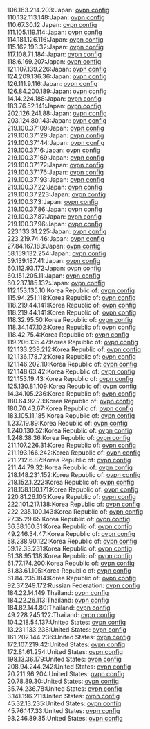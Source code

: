 106.163.214.203:Japan: [ovpn config](vpn/106_163_214_203.ovpn)  
110.132.113.148:Japan: [ovpn config](vpn/110_132_113_148.ovpn)  
110.67.30.12:Japan: [ovpn config](vpn/110_67_30_12.ovpn)  
111.105.119.114:Japan: [ovpn config](vpn/111_105_119_114.ovpn)  
114.181.126.116:Japan: [ovpn config](vpn/114_181_126_116.ovpn)  
115.162.193.32:Japan: [ovpn config](vpn/115_162_193_32.ovpn)  
117.108.71.184:Japan: [ovpn config](vpn/117_108_71_184.ovpn)  
118.6.169.207:Japan: [ovpn config](vpn/118_6_169_207.ovpn)  
121.107.139.226:Japan: [ovpn config](vpn/121_107_139_226.ovpn)  
124.209.136.36:Japan: [ovpn config](vpn/124_209_136_36.ovpn)  
126.111.9.116:Japan: [ovpn config](vpn/126_111_9_116.ovpn)  
126.84.200.189:Japan: [ovpn config](vpn/126_84_200_189.ovpn)  
14.14.224.188:Japan: [ovpn config](vpn/14_14_224_188.ovpn)  
183.76.52.141:Japan: [ovpn config](vpn/183_76_52_141.ovpn)  
202.126.241.88:Japan: [ovpn config](vpn/202_126_241_88.ovpn)  
203.124.80.143:Japan: [ovpn config](vpn/203_124_80_143.ovpn)  
219.100.37.109:Japan: [ovpn config](vpn/219_100_37_109.ovpn)  
219.100.37.129:Japan: [ovpn config](vpn/219_100_37_129.ovpn)  
219.100.37.144:Japan: [ovpn config](vpn/219_100_37_144.ovpn)  
219.100.37.16:Japan: [ovpn config](vpn/219_100_37_16.ovpn)  
219.100.37.169:Japan: [ovpn config](vpn/219_100_37_169.ovpn)  
219.100.37.172:Japan: [ovpn config](vpn/219_100_37_172.ovpn)  
219.100.37.176:Japan: [ovpn config](vpn/219_100_37_176.ovpn)  
219.100.37.193:Japan: [ovpn config](vpn/219_100_37_193.ovpn)  
219.100.37.22:Japan: [ovpn config](vpn/219_100_37_22.ovpn)  
219.100.37.223:Japan: [ovpn config](vpn/219_100_37_223.ovpn)  
219.100.37.3:Japan: [ovpn config](vpn/219_100_37_3.ovpn)  
219.100.37.86:Japan: [ovpn config](vpn/219_100_37_86.ovpn)  
219.100.37.87:Japan: [ovpn config](vpn/219_100_37_87.ovpn)  
219.100.37.96:Japan: [ovpn config](vpn/219_100_37_96.ovpn)  
223.133.31.225:Japan: [ovpn config](vpn/223_133_31_225.ovpn)  
223.219.74.46:Japan: [ovpn config](vpn/223_219_74_46.ovpn)  
27.84.167.183:Japan: [ovpn config](vpn/27_84_167_183.ovpn)  
58.159.132.254:Japan: [ovpn config](vpn/58_159_132_254.ovpn)  
59.139.187.41:Japan: [ovpn config](vpn/59_139_187_41.ovpn)  
60.112.93.172:Japan: [ovpn config](vpn/60_112_93_172.ovpn)  
60.151.205.11:Japan: [ovpn config](vpn/60_151_205_11.ovpn)  
60.237.185.132:Japan: [ovpn config](vpn/60_237_185_132.ovpn)  
112.153.135.10:Korea Republic of: [ovpn config](vpn/112_153_135_10.ovpn)  
115.94.251.118:Korea Republic of: [ovpn config](vpn/115_94_251_118.ovpn)  
118.219.44.141:Korea Republic of: [ovpn config](vpn/118_219_44_141.ovpn)  
118.219.44.141:Korea Republic of: [ovpn config](vpn/118_219_44_141.ovpn)  
118.32.95.50:Korea Republic of: [ovpn config](vpn/118_32_95_50.ovpn)  
118.34.147.102:Korea Republic of: [ovpn config](vpn/118_34_147_102.ovpn)  
118.42.75.4:Korea Republic of: [ovpn config](vpn/118_42_75_4.ovpn)  
119.206.135.47:Korea Republic of: [ovpn config](vpn/119_206_135_47.ovpn)  
121.133.239.212:Korea Republic of: [ovpn config](vpn/121_133_239_212.ovpn)  
121.136.178.72:Korea Republic of: [ovpn config](vpn/121_136_178_72.ovpn)  
121.146.202.10:Korea Republic of: [ovpn config](vpn/121_146_202_10.ovpn)  
121.148.63.42:Korea Republic of: [ovpn config](vpn/121_148_63_42.ovpn)  
121.153.19.43:Korea Republic of: [ovpn config](vpn/121_153_19_43.ovpn)  
125.130.81.109:Korea Republic of: [ovpn config](vpn/125_130_81_109.ovpn)  
14.34.105.236:Korea Republic of: [ovpn config](vpn/14_34_105_236.ovpn)  
180.64.92.73:Korea Republic of: [ovpn config](vpn/180_64_92_73.ovpn)  
180.70.43.67:Korea Republic of: [ovpn config](vpn/180_70_43_67.ovpn)  
183.105.11.185:Korea Republic of: [ovpn config](vpn/183_105_11_185.ovpn)  
1.237.19.89:Korea Republic of: [ovpn config](vpn/1_237_19_89.ovpn)  
1.240.130.52:Korea Republic of: [ovpn config](vpn/1_240_130_52.ovpn)  
1.248.38.36:Korea Republic of: [ovpn config](vpn/1_248_38_36.ovpn)  
211.107.226.31:Korea Republic of: [ovpn config](vpn/211_107_226_31.ovpn)  
211.193.166.242:Korea Republic of: [ovpn config](vpn/211_193_166_242.ovpn)  
211.212.6.87:Korea Republic of: [ovpn config](vpn/211_212_6_87.ovpn)  
211.44.79.32:Korea Republic of: [ovpn config](vpn/211_44_79_32.ovpn)  
218.148.231.152:Korea Republic of: [ovpn config](vpn/218_148_231_152.ovpn)  
218.152.1.222:Korea Republic of: [ovpn config](vpn/218_152_1_222.ovpn)  
218.158.160.171:Korea Republic of: [ovpn config](vpn/218_158_160_171.ovpn)  
220.81.26.105:Korea Republic of: [ovpn config](vpn/220_81_26_105.ovpn)  
222.101.217.138:Korea Republic of: [ovpn config](vpn/222_101_217_138.ovpn)  
222.235.100.143:Korea Republic of: [ovpn config](vpn/222_235_100_143.ovpn)  
27.35.29.65:Korea Republic of: [ovpn config](vpn/27_35_29_65.ovpn)  
36.38.160.31:Korea Republic of: [ovpn config](vpn/36_38_160_31.ovpn)  
49.246.34.47:Korea Republic of: [ovpn config](vpn/49_246_34_47.ovpn)  
58.238.90.122:Korea Republic of: [ovpn config](vpn/58_238_90_122.ovpn)  
59.12.33.231:Korea Republic of: [ovpn config](vpn/59_12_33_231.ovpn)  
61.38.95.138:Korea Republic of: [ovpn config](vpn/61_38_95_138.ovpn)  
61.77.174.200:Korea Republic of: [ovpn config](vpn/61_77_174_200.ovpn)  
61.83.61.105:Korea Republic of: [ovpn config](vpn/61_83_61_105.ovpn)  
61.84.235.184:Korea Republic of: [ovpn config](vpn/61_84_235_184.ovpn)  
92.37.249.172:Russian Federation: [ovpn config](vpn/92_37_249_172.ovpn)  
184.22.14.149:Thailand: [ovpn config](vpn/184_22_14_149.ovpn)  
184.22.26.113:Thailand: [ovpn config](vpn/184_22_26_113.ovpn)  
184.82.144.80:Thailand: [ovpn config](vpn/184_82_144_80.ovpn)  
49.228.245.122:Thailand: [ovpn config](vpn/49_228_245_122.ovpn)  
104.218.54.137:United States: [ovpn config](vpn/104_218_54_137.ovpn)  
13.231.133.238:United States: [ovpn config](vpn/13_231_133_238.ovpn)  
161.202.144.236:United States: [ovpn config](vpn/161_202_144_236.ovpn)  
172.107.219.42:United States: [ovpn config](vpn/172_107_219_42.ovpn)  
172.81.61.254:United States: [ovpn config](vpn/172_81_61_254.ovpn)  
198.13.36.179:United States: [ovpn config](vpn/198_13_36_179.ovpn)  
208.94.244.242:United States: [ovpn config](vpn/208_94_244_242.ovpn)  
20.211.96.204:United States: [ovpn config](vpn/20_211_96_204.ovpn)  
20.78.89.30:United States: [ovpn config](vpn/20_78_89_30.ovpn)  
35.74.236.78:United States: [ovpn config](vpn/35_74_236_78.ovpn)  
3.141.196.211:United States: [ovpn config](vpn/3_141_196_211.ovpn)  
45.32.13.235:United States: [ovpn config](vpn/45_32_13_235.ovpn)  
45.76.147.33:United States: [ovpn config](vpn/45_76_147_33.ovpn)  
98.246.89.35:United States: [ovpn config](vpn/98_246_89_35.ovpn)  
